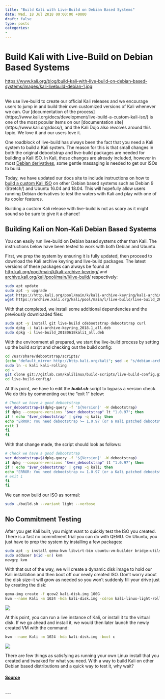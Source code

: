 ```yaml
---
title: "Build Kali with Live-Build on Debian Based Systems"
date: Wed, 18 Jul 2018 00:00:00 +0000
draft: false
type: posts
categories: 
- 
---
```

# Build Kali with Live-Build on Debian Based Systems
https://www.kali.org/blog/build-kali-with-live-build-on-debian-based-systems/images/kali-livebuild-debian-1.jpg
<br/>

<br/>
We use live-build to create our official Kali releases and we encourage users to jump in and build their own customized versions of Kali whenever we can. Our [documentation of the process](https://www.kali.org/docs/development/live-build-a-custom-kali-iso/) is one of the most popular items on our [documentation site](https://www.kali.org/docs/), and the Kali Dojo also revolves around this topic. We love it and our users love it.

One roadblock of live-build has always been the fact that you need a Kali system to build a Kali system. The reason for this is that small changes in both the original debootstrap and live-build packages are needed for building a Kali ISO. In Kali, these changes are already included, however in most [Debian derivatives](https://wiki.debian.org/Derivatives/), some gentle massaging is needed to get our ISOs to build.

Today, we have updated our docs site to include instructions on how to [build a custom Kali ISO](https://www.kali.org/docs/development/live-build-a-custom-kali-iso/) on other Debian based systems such as Debian 9 (Stretch/) and Ubuntu 16.04 and 18.04. This will hopefully allow users running Debian derivatives to test the waters with Kali and play with one of its cooler features.

Building a custom Kali release with live-build is not as scary as it might sound so be sure to give it a chance!

Building Kali on Non-Kali Debian Based Systems
----------------------------------------------

You can easily run live-build on Debian based systems other than Kali. The instructions below have been tested to work with both Debian and Ubuntu.

First, we prep the system by ensuring it is fully updated, then proceed to download the Kali archive keyring and live-build packages. The latest versions of these packages can always be found at [http.kali.org/pool/main/k/kali-archive-keyring/](http://http.kali.org/pool/main/k/kali-archive-keyring/) and [archive.kali.org/kali/pool/main/l/live-build/](https://archive.kali.org/kali/pool/main/l/live-build/) respectively:

```sh
sudo apt update
sudo apt -y upgrade
wget https://http.kali.org/pool/main/k/kali-archive-keyring/kali-archive-keyring_2018.1_all.deb
wget https://archive.kali.org/kali/pool/main/l/live-build/live-build_20180618kali1_all.deb
```

With that completed, we install some additional dependencies and the previously downloaded files:

```sh
sudo apt -y install git live-build cdebootstrap debootstrap curl
sudo dpkg -i kali-archive-keyring_2018.1_all.deb
sudo dpkg -i live-build_20180618kali1_all.deb
```

With the environment all prepared, we start the live-build process by setting up the build script and checking out the build config:

```sh
cd /usr/share/debootstrap/scripts/
(echo "default_mirror http://http.kali.org/kali"; sed -e "s/debian-archive-keyring.gpg/kali-archive-keyring.gpg/g" sid) > kali
sudo ln -s kali kali-rolling
cd ~
git clone git://gitlab.com/kalilinux/build-scripts/live-build-config.git
cd live-build-config/
```

At this point, we have to edit the **_build.sh_** script to bypass a version check. We do this by commenting out the “exit 1” below:

```sh
# Check we have a good debootstrap
ver_debootstrap=$(dpkg-query -f '${Version}' -W debootstrap)
if dpkg --compare-versions "$ver_debootstrap" lt "1.0.97"; then
if ! echo "$ver_debootstrap" | grep -q kali; then
echo "ERROR: You need debootstrap >= 1.0.97 (or a Kali patched debootstrap). Your current version: $ver_debootstrap" >&2
exit 1
fi
fi
```

With that change made, the script should look as follows:

```sh
# Check we have a good debootstrap
ver_debootstrap=$(dpkg-query -f '${Version}' -W debootstrap)
if dpkg --compare-versions "$ver_debootstrap" lt "1.0.97"; then
if ! echo "$ver_debootstrap" | grep -q kali; then
echo "ERROR: You need debootstrap >= 1.0.97 (or a Kali patched debootstrap). Your current version: $ver_debootstrap" >&2
# exit 1
fi
fi
```

We can now build our ISO as normal:

```sh
sudo ./build.sh --variant light --verbose
```

No Commitment Testing
---------------------

After you get Kali built, you might want to quickly test the ISO you created. There is a fast no commitment trial you can do with QEMU. On Ubuntu, you just have to prep the system by installing a few packages:

```sh
sudo apt -y install qemu-kvm libvirt-bin ubuntu-vm-builder bridge-utils
sudo adduser $(id -un) kvm
newgrp kvm
```

With that out of the way, we will create a dynamic disk image to hold our Kali installation and then boot off our newly created ISO. Don’t worry about the disk size–it will grow as needed so you won’t suddenly fill your drive just by creating the disk:

```sh
qemu-img create -f qcow2 kali-disk.img 100G
kvm --name Kali -m 1024 -hda kali-disk.img -cdrom kali-linux-light-rolling-amd64.iso -boot d
```

[![](https://www.kali.org/blog/build-kali-with-live-build-on-debian-based-systems/images/02-screen_shot_2018-07-14_at_10.53.36_am.png)](https://www.kali.org/blog/build-kali-with-live-build-on-debian-based-systems/images/02-screen_shot_2018-07-14_at_10.53.36_am.png)

At this point, you can run a live instance of Kali, or install it to the virtual disk. If we go ahead and install it, we would then later launch the newly created VM with the command:

```sh
kvm --name Kali -m 1024 -hda kali-disk.img -boot c
```

[![](https://www.kali.org/blog/build-kali-with-live-build-on-debian-based-systems/images/01-screen_shot_2018-07-14_at_11.05.07_am.png)](https://www.kali.org/blog/build-kali-with-live-build-on-debian-based-systems/images/01-screen_shot_2018-07-14_at_11.05.07_am.png)

There are few things as satisfying as running your own Linux install that you created and tweaked for what you need. With a way to build Kali on other Debian based distributions and a quick way to test it, why wait?

#### [Source](https://www.kali.org/blog/build-kali-with-live-build-on-debian-based-systems/)

<br/>
---
